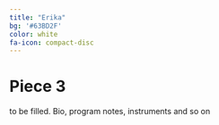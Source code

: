 ```yaml
---
title: "Erika"
bg: '#63BD2F'
color: white
fa-icon: compact-disc
---
```

# Piece 3

to be filled. Bio, program notes, instruments and so on
